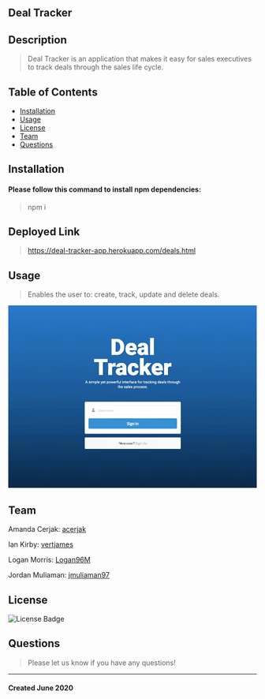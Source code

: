 ## Deal Tracker
## Description
> Deal Tracker is an application that makes it easy for sales executives to track deals through the sales life cycle.
## Table of Contents
* [Installation](#installation)
* [Usage](#usage)
* [License](#license)
* [Team](#team)
* [Questions](#questions)

## Installation
#### Please follow this command to install npm dependencies:
> npm i

## Deployed Link
> https://deal-tracker-app.herokuapp.com/deals.html

## Usage
> Enables the user to: create, track, update and delete deals.

![Deal Tracker Demo](./public/assets/img/Deal-Tracker-Demo.gif)

## Team
Amanda Cerjak: [acerjak](https://api.github.com/users/acerjak "GitHub Profile")

Ian Kirby: [vertjames](https://github.com/vertjames "GitHub Profile")

Logan Morris: [Logan96M](https://github.com/Logan96M "GitHub Profile")

Jordan Muliaman: [jmuliaman97](https://github.com/jmuliaman97 "GitHub Profile")

## License
<img src='https://img.shields.io/badge/License-MIT-blue' alt='License Badge'>

## Questions
> Please let us know if you have any questions!

***
#### Created June 2020
